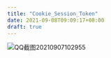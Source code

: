 ```yaml
---
title: "Cookie_Session_Token"
date: 2021-09-08T09:09:17+08:00
draft: true
---
```


![QQ截图20210907102955](\img\QQ截图20210907102955.png)